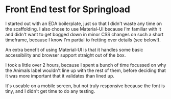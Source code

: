 # Front End test for Springload

I started out with an EDA boilerplate, just so that I didn't waste any time on the scaffolding. I also chose to use Material-UI because I'm familiar with it and didn't want to get bogged down in minor CSS changes on such a short timeframe, because I know I'm partial to fretting over details (see below!).

An extra benefit of using Material-UI is that it handles some basic accessibility and browser support straight out of the box.

I took a little over 2 hours, because I spent a bunch of time focussed on why the Animals label wouldn't line up with the rest of them, before deciding that it was more important that it validates than lined up.

It's useable on a mobile screen, but not truly responsive because the font is tiny, and I didn't get time to do any testing.